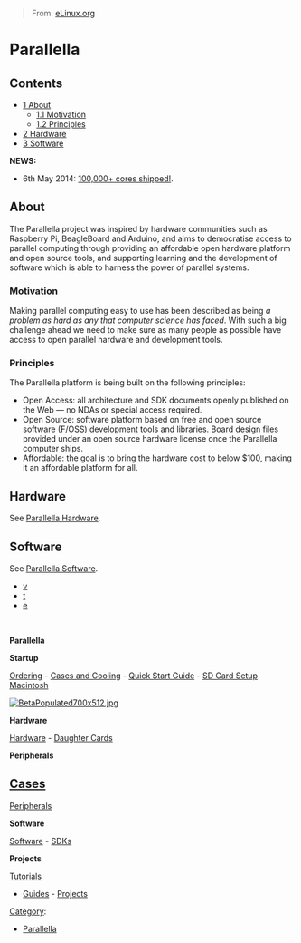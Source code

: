 > From: [eLinux.org](http://eLinux.org/Parallella "http://eLinux.org/Parallella")


# Parallella

## Contents

-   [1 About](#about)
    -   [1.1 Motivation](#motivation)
    -   [1.2 Principles](#principles)
-   [2 Hardware](#hardware)
-   [3 Software](#software)

**NEWS:**

-   6th May 2014: [100,000+ cores
    shipped!](https://www.kickstarter.com/projects/adapteva/parallella-a-supercomputer-for-everyone/posts/834748).

## About

The Parallella project was inspired by hardware communities such as
Raspberry Pi, BeagleBoard and Arduino, and aims to democratise access to
parallel computing through providing an affordable open hardware
platform and open source tools, and supporting learning and the
development of software which is able to harness the power of parallel
systems.

### Motivation

Making parallel computing easy to use has been described as being *a
problem as hard as any that computer science has faced*. With such a big
challenge ahead we need to make sure as many people as possible have
access to open parallel hardware and development tools.

### Principles

The Parallella platform is being built on the following principles:

-   Open Access: all architecture and SDK documents openly published on
    the Web — no NDAs or special access required.
-   Open Source: software platform based on free and open source
    software (F/OSS) development tools and libraries. Board design files
    provided under an open source hardware license once the Parallella
    computer ships.
-   Affordable: the goal is to bring the hardware cost to below \$100,
    making it an affordable platform for all.

## Hardware

See [Parallella Hardware](http://eLinux.org/Parallella_Hardware "Parallella Hardware").

## Software

See [Parallella Software](http://eLinux.org/Parallella_Software "Parallella Software").

-   [v](http://eLinux.org/index.php?title=Template:Parallella&action=edit&redlink=1 "Template:Parallella (page does not exist)")
-   [t](http://eLinux.org/index.php?title=Template_talk:Parallella&action=edit&redlink=1 "Template talk:Parallella (page does not exist)")
-   [e](http://elinux.org/index.php?title=Template:Parallella&action=edit)

 

**Parallella**

**Startup**

[Ordering](http://shop.adapteva.com/) - [Cases and
Cooling](https://www.parallella.org/2014/04/30/cases-and-cooling/) -
[Quick Start Guide](https://www.parallella.org/quick-start/) - [SD Card
Setup
Macintosh](http://forums.parallella.org/viewtopic.php?f=48&t=1035/)

[![BetaPopulated700x512.jpg](http://eLinux.org/images/thumb/e/e1/BetaPopulated700x512.jpg/167px-BetaPopulated700x512.jpg)](http://eLinux.org/File:BetaPopulated700x512.jpg)

**Hardware**

[Hardware](http://eLinux.org/Parallella_Hardware "Parallella Hardware") - [Daughter
Cards](http://eLinux.org/index.php?title=Parallella_Daughter_Cards&action=edit&redlink=1 "Parallella Daughter Cards (page does not exist)")

**Peripherals**

[Cases](http://eLinux.org/index.php?title=Parallella_Cases&action=edit&redlink=1 "Parallella Cases (page does not exist)")
-
[Peripherals](http://eLinux.org/Parallella_VerifiedPeripherals "Parallella VerifiedPeripherals")

**Software**

[Software](http://eLinux.org/Parallella_Software "Parallella Software") -
[SDKs](http://www.parallella.org/Developers/)

**Projects**

[Tutorials](http://eLinux.org/index.php?title=Parallella_Tutorials&action=edit&redlink=1 "Parallella Tutorials (page does not exist)")
- [Guides](http://eLinux.org/Parallella_Guides "Parallella Guides") -
[Projects](http://eLinux.org/index.php?title=Parallella_Projects&action=edit&redlink=1 "Parallella Projects (page does not exist)")


[Category](http://eLinux.org/Special:Categories "Special:Categories"):

-   [Parallella](http://eLinux.org/Category:Parallella "Category:Parallella")

